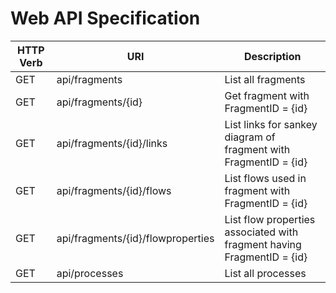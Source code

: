 Web API Specification
=====================

HTTP Verb   | URI                   | Description
----------  | -------------         | ------------
GET         | api/fragments         | List all fragments 
GET         | api/fragments/{id}    | Get fragment with FragmentID = {id}
GET         | api/fragments/{id}/links    | List links for sankey diagram of fragment with FragmentID = {id}
GET         | api/fragments/{id}/flows    | List flows used in fragment with FragmentID = {id}
GET         | api/fragments/{id}/flowproperties    | List flow properties associated with fragment having FragmentID = {id}
GET         | api/processes    | List all processes